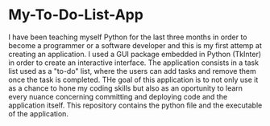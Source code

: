 # My-To-Do-List-App
I have been teaching myself Python for the last three months in order to become a programmer or a software developer and this is my first attemp at creating an application.
I used a GUI package embedded in Python (TkInter) in order to create an interactive interface.
The application consists in a task list used as a "to-do" list, where the users can add tasks and remove them once the task is completed.
THe goal of this application is to not only use it as a chance to hone my coding skills but also as an oportunity to learn every nuance concerning committing and deploying code and the application itself.
This repository contains the python file and the executable of the application.
